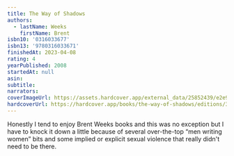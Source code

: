 ```yaml
---
title: The Way of Shadows
authors:
  - lastName: Weeks
    firstName: Brent
isbn10: '0316033677'
isbn13: '9780316033671'
finishedAt: 2023-04-08
rating: 4
yearPublished: 2008
startedAt: null
asin:
subtitle:
narrators:
coverImageUrl: https://assets.hardcover.app/external_data/25852439/e2e91f3f9265226e40f9667f576c1961c3980de7.jpeg
hardcoverUrl: https://hardcover.app/books/the-way-of-shadows/editions/30400849
---
```


Honestly I tend to enjoy Brent Weeks books and this was no exception but I have to knock it down a little because of several over-the-top “men writing women” bits and some implied or explicit sexual violence that really didn't need to be there.
